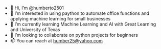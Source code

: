 - 👋 Hi, I’m @humberto2501
- 👀 I’m interested in using paython to automate office functions and applying machine learning for small businesses
- 🌱 I’m currently learning Machine Learning and AI with Great Learning and University of Texas
- 💞️ I’m looking to collaborate on python projects for beginners 
- 📫 You can reach at humber25@yahoo.com

<!---
humberto2501/humberto2501 is a ✨ special ✨ repository because its `README.md` (this file) appears on your GitHub profile.
You can click the Preview link to take a look at your changes.
--->
